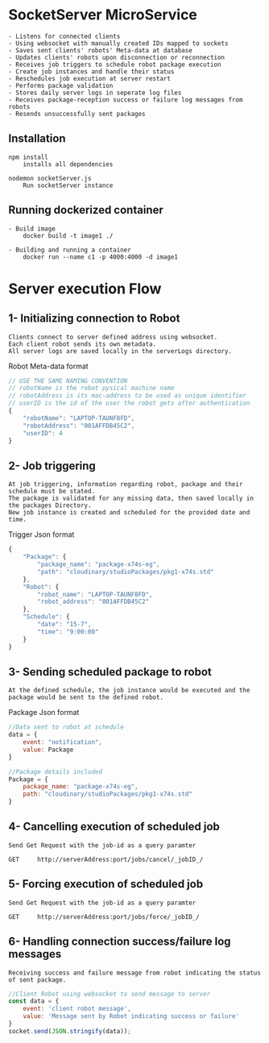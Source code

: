 # SocketServer MicroService

    - Listens for connected clients
    - Using websocket with manually created IDs mapped to sockets
    - Saves sent clients' robots' Meta-data at database
    - Updates clients' robots upon disconnection or reconnection
    - Receives job triggers to schedule robot package execution
    - Create job instances and handle their status
    - Reschedules job execution at server restart
    - Performs package validation
    - Stores daily server logs in seperate log files
    - Receives package-reception success or failure log messages from robots
    - Resends unsuccessfully sent packages

## Installation
    npm install
        installs all dependencies
    
    nodemon socketServer.js
        Run socketServer instance

## Running dockerized container
    - Build image
        docker build -t image1 ./
    
    - Building and running a container
        docker run --name c1 -p 4000:4000 -d image1

# Server execution Flow
## 1- Initializing connection to Robot 
    Clients connect to server defined address using websocket.
    Each client robot sends its own metadata.
    All server logs are saved locally in the serverLogs directory.

Robot Meta-data format

```javascript
// USE THE SAME NAMING CONVENTION
// robotName is the robot pysical machine name
// robotAddress is its mac-address to be used as unique identifier
// userID is the id of the user the robot gets after authentication
{
    "robotName": "LAPTOP-TAUNF8FD",
    "robotAddress": "001AFFDB45C2",
    "userID": 4
}
```
## 2- Job triggering
    At job triggering, information regarding robot, package and their schedule must be stated.
    The package is validated for any missing data, then saved locally in the packages Directory.
    New job instance is created and scheduled for the provided date and time.

Trigger Json format

```javascript
{
    "Package": {
        "package_name": "package-x74s-eg",
        "path": "cloudinary/studioPackages/pkg1-x74s.std"
    },
    "Robot": {
        "robot_name": "LAPTOP-TAUNF8FD",
        "robot_address": "001AFFDB45C2"
    },
    "Schedule": {
        "date": "15-7",
        "time": "9:00:00"
    }
}
```
## 3- Sending scheduled package to robot
    At the defined schedule, the job instance would be executed and the package would be sent to the defined robot.
     
Package Json format

```javascript
//Data sent to robot at schedule
data = {
    event: "notification",
    value: Package
}

//Package details included
Package = { 
    package_name: "package-x74s-eg",
    path: "cloudinary/studioPackages/pkg1-x74s.std"
}
```
## 4- Cancelling execution of scheduled job
    Send Get Request with the job-id as a query paramter
    
    GET     http://serverAddress:port/jobs/cancel/_jobID_/

## 5- Forcing execution of scheduled job 
    Send Get Request with the job-id as a query paramter
        
    GET     http://serverAddress:port/jobs/force/_jobID_/

## 6- Handling connection success/failure log messages
    Receiving success and failure message from robot indicating the status of sent package.

```javascript
//Client Robot using websocket to send message to server
const data = {
    event: 'client robot message',
    value: 'Message sent by Robot indicating success or failure'
}
socket.send(JSON.stringify(data));
```